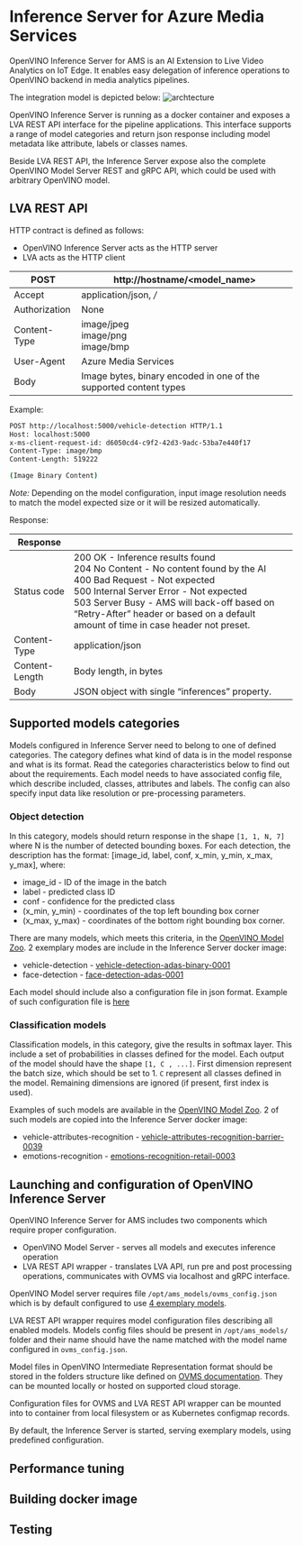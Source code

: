 # Inference Server for Azure Media Services 

OpenVINO Inference Server for AMS is an AI Extension to Live Video Analytics on IoT Edge.
It enables easy delegation of inference operations to OpenVINO backend in media analytics pipelines.

The integration model is depicted below:
![archtecture](AI_extension.png)

OpenVINO Inference Server is running as a docker container and exposes a LVA REST API interface for the 
pipeline applications. This interface supports a range of model categories and return json response 
including model metadata like attribute, labels or classes names.

Beside LVA REST API, the Inference Server expose also the complete OpenVINO Model Server REST and gRPC API,
which could be used with arbitrary OpenVINO model. 

## LVA REST API

HTTP contract is defined as follows:
* OpenVINO Inference Server acts as the HTTP server
* LVA acts as the HTTP client


| POST        | http://hostname/<model_name> |
| ------------- |-------------|
| Accept      | application/json, */* |
| Authorization     | None |
| Content-Type | image/jpeg <br> image/png <br>  image/bmp |
|User-Agent|Azure Media Services|
|Body |Image bytes, binary encoded in one of the supported content types |

Example:

```bash
POST http://localhost:5000/vehicle-detection HTTP/1.1
Host: localhost:5000
x-ms-client-request-id: d6050cd4-c9f2-42d3-9adc-53ba7e440f17
Content-Type: image/bmp
Content-Length: 519222

(Image Binary Content)

```

*Note:* Depending on the model configuration, input image resolution needs to match the model expected size or
it will be resized automatically. 

Response:

|Response||
| ------------- |-------------|
| Status code | 200 OK - Inference results found <br>204 No Content - No content found by the AI <br> 400 Bad Request - Not expected <br> 500 Internal Server Error - Not expected <br> 503 Server Busy - AMS will back-off based on “Retry-After” header or based on a default amount of time in case header not preset.|
| Content-Type     | application/json|
| Content-Length | Body length, in bytes |
| Body | JSON object with single “inferences” property. |



## Supported models categories

Models configured in Inference Server need to belong to one of defined categories. The category
defines what kind of data is in the model response and what is its format. Read the categories
characteristics below to find out about the requirements. Each model needs to have associated
config file, which describe included, classes, attributes and labels. The config can also specify
input data like resolution or pre-processing parameters.


### Object detection

In this category, models should return response in the shape `[1, 1, N, 7]` where N is the number of detected bounding boxes.
For each detection, the description has the 
format: [image_id, label, conf, x_min, y_min, x_max, y_max], where:
- image_id - ID of the image in the batch
- label - predicted class ID
- conf - confidence for the predicted class
- (x_min, y_min) - coordinates of the top left bounding box corner
- (x_max, y_max) - coordinates of the bottom right bounding box corner.

There are many models, which meets this criteria, in the [OpenVINO Model Zoo](https://docs.openvinotoolkit.org/2019_R1/_docs_Pre_Trained_Models.html).
2 exemplary modes are include in the Inference Server docker image:
* vehicle-detection - [vehicle-detection-adas-binary-0001](https://github.com/opencv/open_model_zoo/tree/master/models/intel/vehicle-detection-adas-binary-0001)
* face-detection - [face-detection-adas-0001](https://github.com/opencv/open_model_zoo/tree/master/models/intel/face-detection-adas-binary-0001)

Each model should include also a configuration file in json format. Example of such
configuration file is [here](ams_models/vehicle_detection_adas_model.json)

### Classification models

Classification models, in this category, give the results in softmax layer. This include a set
of probabilities in classes defined for the model.
Each output of the model should have the shape `[1, C , ...]`. First dimension represent the batch size,
which should be set to 1. `C` represent all classes defined in the model. Remaining dimensions 
are ignored (if present, first index is used).

Examples of such models are available in the [OpenVINO Model Zoo](https://docs.openvinotoolkit.org/2019_R1/_docs_Pre_Trained_Models.html).
2 of such models are copied into the Inference Server docker image:
* vehicle-attributes-recognition - [vehicle-attributes-recognition-barrier-0039](https://github.com/opencv/open_model_zoo/tree/master/models/intel/vehicle-attributes-recognition-barrier-0039)
* emotions-recognition - [emotions-recognition-retail-0003](https://github.com/opencv/open_model_zoo/tree/master/models/intel/emotions-recognition-retail-0003) 

## Launching and configuration of OpenVINO Inference Server

OpenVINO Inference Server for AMS includes two components which require proper configuration.
* OpenVINO Model Server - serves all models and executes inference operation
* LVA REST API wrapper - translates LVA API, run pre and post processing operations, communicates with OVMS via localhost and gRPC interface.

OpenVINO Model server requires file `/opt/ams_models/ovms_config.json` which is by default configured
to use [4 exemplary models](../ams_models/ovms_config.json).

LVA REST API wrapper requires model configuration files describing all enabled models.
Models config files should be present in `/opt/ams_models/` folder and their name should have the name 
matched with the model name configured in `ovms_config.json`.

Model files in OpenVINO Intermediate Representation format should be stored in the folders structure
like defined on [OVMS documentation](../../docs/docker_container.md#preparing-the-models).
They can be mounted locally or hosted on supported cloud storage.

Configuration files for OVMS and LVA REST API wrapper can be mounted into to container
from local filesystem or as Kubernetes configmap records.

By default, the Inference Server is started, serving exemplary models, using predefined configuration.


## Performance tuning


## Building docker image


## Testing